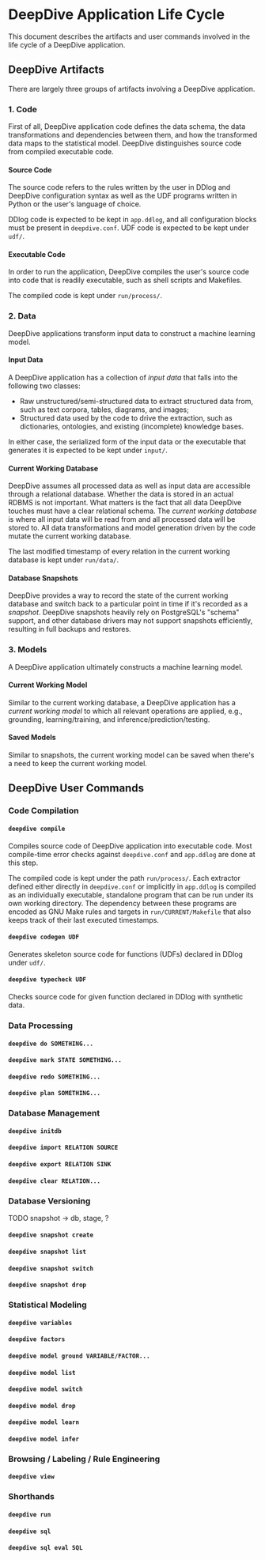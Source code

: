 # DeepDive Application Life Cycle

This document describes the artifacts and user commands involved in the life cycle of a DeepDive application.

## DeepDive Artifacts
There are largely three groups of artifacts involving a DeepDive application.

### 1. Code

First of all, DeepDive application code defines the data schema, the data transformations and dependencies between them, and how the transformed data maps to the statistical model.
DeepDive distinguishes source code from compiled executable code.

#### Source Code
The source code refers to the rules written by the user in DDlog and DeepDive configuration syntax as well as the UDF programs written in Python or the user's language of choice.

DDlog code is expected to be kept in `app.ddlog`, and all configuration blocks must be present in `deepdive.conf`.
UDF code is expected to be kept under `udf/`.

#### Executable Code
In order to run the application, DeepDive compiles the user's source code into code that is readily executable, such as shell scripts and Makefiles.   

The compiled code is kept under `run/process/`.


### 2. Data
DeepDive applications transform input data to construct a machine learning model.

#### Input Data
A DeepDive application has a collection of *input data* that falls into the following two classes:

* Raw unstructured/semi-structured data to extract structured data from, such as text corpora, tables, diagrams, and images;
* Structured data used by the code to drive the extraction, such as dictionaries, ontologies, and existing (incomplete) knowledge bases.

In either case, the serialized form of the input data or the executable that generates it is expected to be kept under `input/`.

#### Current Working Database
DeepDive assumes all processed data as well as input data are accessible through a relational database.
Whether the data is stored in an actual RDBMS is not important.
What matters is the fact that all data DeepDive touches must have a clear relational schema.
The *current working database* is where all input data will be read from and all processed data will be stored to.
All data transformations and model generation driven by the code mutate the current working database.

The last modified timestamp of every relation in the current working database is kept under `run/data/`.


#### Database Snapshots
DeepDive provides a way to record the state of the current working database and switch back to a particular point in time if it's recorded as a *snapshot*.
DeepDive snapshots heavily rely on PostgreSQL's "schema" support, and other database drivers may not support snapshots efficiently, resulting in full backups and restores.


### 3. Models
A DeepDive application ultimately constructs a machine learning model.

#### Current Working Model
Similar to the current working database, a DeepDive application has a *current working model* to which all relevant operations are applied, e.g., grounding, learning/training, and inference/prediction/testing.

#### Saved Models
Similar to snapshots, the current working model can be saved when there's a need to keep the current working model.


## DeepDive User Commands

### Code Compilation
#### `deepdive compile`
Compiles source code of DeepDive application into executable code.
Most compile-time error checks against `deepdive.conf` and `app.ddlog` are done at this step.

The compiled code is kept under the path `run/process/`.
Each extractor defined either directly in `deepdive.conf` or implicitly in `app.ddlog` is compiled as an individually executable, standalone program that can be run under its own working directory.
The dependency between these programs are encoded as GNU Make rules and targets in `run/CURRENT/Makefile` that also keeps track of their last executed timestamps.

#### `deepdive codegen UDF`
Generates skeleton source code for functions (UDFs) declared in DDlog under `udf/`.

#### `deepdive typecheck UDF`
Checks source code for given function declared in DDlog with synthetic data.

### Data Processing
#### `deepdive do SOMETHING...`
#### `deepdive mark STATE SOMETHING...`
#### `deepdive redo SOMETHING...`
#### `deepdive plan SOMETHING...`

### Database Management
#### `deepdive initdb`
#### `deepdive import RELATION SOURCE`
#### `deepdive export RELATION SINK`
#### `deepdive clear RELATION...`

### Database Versioning
TODO snapshot -> db, stage, ?
#### `deepdive snapshot create`
#### `deepdive snapshot list`
#### `deepdive snapshot switch`
#### `deepdive snapshot drop`

### Statistical Modeling
#### `deepdive variables`
#### `deepdive factors`
#### `deepdive model ground VARIABLE/FACTOR...`
#### `deepdive model list`
#### `deepdive model switch`
#### `deepdive model drop`
#### `deepdive model learn`
#### `deepdive model infer`

### Browsing / Labeling / Rule Engineering
#### `deepdive view`

### Shorthands
#### `deepdive run`
#### `deepdive sql`
#### `deepdive sql eval SQL`
